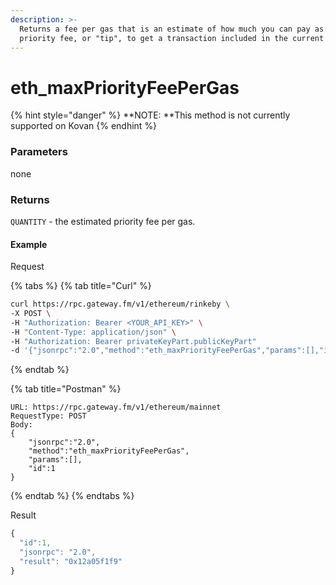 ```yaml
---
description: >-
  Returns a fee per gas that is an estimate of how much you can pay as a
  priority fee, or "tip", to get a transaction included in the current block.
---
```


# eth\_maxPriorityFeePerGas

{% hint style="danger" %}
**NOTE: **This method is not currently supported on Kovan
{% endhint %}

### Parameters

none

### **Returns**

`QUANTITY` - the estimated priority fee per gas.

#### **Example**

Request

{% tabs %}
{% tab title="Curl" %}

```bash
curl https://rpc.gateway.fm/v1/ethereum/rinkeby \
-X POST \
-H "Authorization: Bearer <YOUR_API_KEY>" \
-H "Content-Type: application/json" \
-H "Authorization: Bearer privateKeyPart.publicKeyPart"
-d '{"jsonrpc":"2.0","method":"eth_maxPriorityFeePerGas","params":[],"id":1}'
```
{% endtab %}

{% tab title="Postman" %}
```http
URL: https://rpc.gateway.fm/v1/ethereum/mainnet
RequestType: POST
Body: 
{
    "jsonrpc":"2.0",
    "method":"eth_maxPriorityFeePerGas",
    "params":[],
    "id":1
}
```
{% endtab %}
{% endtabs %}

Result

```javascript
{
  "id":1,
  "jsonrpc": "2.0",
  "result": "0x12a05f1f9"
}
```

